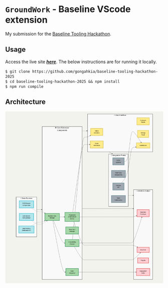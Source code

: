 # `GroundWork` - Baseline VScode extension 

My submission for the [Baseline Tooling Hackathon](https://baseline.devpost.com/).

## Usage

Access the live site [***here***](). The below instructions are for running it locally.

```console
$ git clone https://github.com/gongahkia/baseline-tooling-hackathon-2025
$ cd baseline-tooling-hackathon-2025 && npm install
$ npm run compile
```

## Architecture

![](./asset/reference/architecture.png)